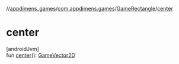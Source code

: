 //[appdimens_games](../../../index.md)/[com.appdimens.games](../index.md)/[GameRectangle](index.md)/[center](center.md)

# center

[androidJvm]\
fun [center](center.md)(): [GameVector2D](../-game-vector2-d/index.md)